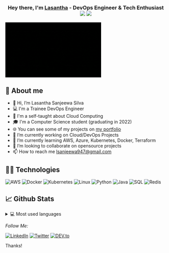 <h3 align="center">Hey there, I'm <a href="https://sanju2.github.io/">Lasantha</a> - DevOps Engineer & Tech Enthusiast <img
    src="https://media.giphy.com/media/hvRJCLFzcasrR4ia7z/giphy.gif" width="28"> <img
    src="https://emojis.slackmojis.com/emojis/images/1531849430/4246/blob-sunglasses.gif?1531849430" width="28" /></h3>

<img src="images/img.gif" alt="Welcome!" align="center" width="300"/>

## 📖 About me

* 👋 Hi, I’m Lasantha Sanjeewa Silva
* 💻 I'm a Trainee DevOps Engineer
* 🎨 I'm a self-taught about Cloud Computing
* 🎓 I'm a Computer Science student (graduating in 2022)
* 🌐 You can see some of my projects on [my portfolio](https://sanju2.github.io/)
* 👀 I’m currently working on Cloud/DevOps Projects
* 🌱 I’m currently learning AWS, Azure, Kubernetes, Docker, Terraform
* 💞️ I’m looking to collaborate on opensource projects
* 📫 How to reach me lsanjeewa947@gmail.com

## 👨‍💻 Technologies

![AWS](https://img.shields.io/badge/-AWS-000?&logo=Amazon-AWS&logoColor=F90)
![Docker](https://img.shields.io/badge/-Docker-000?&logo=Docker)
![Kubernetes](https://img.shields.io/badge/-Kubernetes-000?&logo=Kubernetes)
![Linux](https://img.shields.io/badge/-Linux-000?&logo=Linux)
![Python](https://img.shields.io/badge/-Python-000?&logo=Python)
![Java](https://img.shields.io/badge/-Java-000?&logo=Java&logoColor=007396)
![SQL](https://img.shields.io/badge/-SQL-000?&logo=MySQL)
![Redis](https://img.shields.io/badge/-Redis-000?&logo=Redis)
<br />

## 📈 Github Stats

<details>
  <summary>💻 Most used languages</summary>
  <br />
  <a href="https://github.com/anuraghazra/github-readme-stats"><img alt="DenverCoder1's Top Languages"
      src="https://github-readme-stats.vercel.app/api/top-langs/?username=DenverCoder1&langs_count=10&layout=compact#" /></a>
  <br />
  <b>Note:</b> This chart is only a metric of which languages my public code on GitHub consists of and does not reflect
  my experience or skill level.
</details>

<i>Follow Me:</i><br>

<a href="https://www.linkedin.com/in/lasanthasilva/" target="_blank"><img src="https://img.shields.io/badge/LinkedIn-%230077B5.svg?&style=flat-square&logo=linkedin&logoColor=white" alt="LinkedIn"></a>
<a href="https://twitter.com/LasanthaSilva96" target="_blank"><img src="https://img.shields.io/badge/Twitter-%231DA1F2.svg?&style=flat-square&logo=twitter&logoColor=white" alt="Twitter"></a>
<a href="https://dev.to/lasanthasilva" target="_blank"><img src="https://img.shields.io/badge/DEV-%230A0A0A.svg?&style=flat-square&logo=DEV.to&logoColor=white" alt="DEV.to"></a>

Thanks!